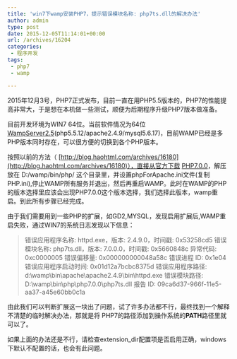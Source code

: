 ```yaml
---
title: 'win7下wamp安装PHP7，提示错误模块名称: php7ts.dll的解决办法'
author: admin
type: post
date: 2015-12-05T11:14:01+00:00
url: /archives/16204
categories:
 - 程序开发
tags:
 - php7
 - wamp

---
```

2015年12月3号，PHP7正式发布，目前一直在用PHP5.5版本的，PHP7的性能提高非常大，于是想在本机做一些测试，顺便为后期程序升级PHP7版本做准备。

目前开发环境为WIN7 64位。当前软件情况为64位 [WampServer2.5](http://www.wampserver.com/#wampserver-64-bits-php-5-5)(php5.5.12/apache2.4.9/mysql5.6.17)，目前WAMP已经是多PHP版本同时存在，可以很方便的切换到各个PHP版本。

按照以前的方法（ [http://blog.haohtml.com/archives/16180](http://blog.haohtml.com/archives/16180)），直接从官方下载 [PHP7.0.0](http://windows.php.net/download#php-7.0)，解压放在 D:/wamp/bin/php/ 这个目录里，并设置phpForApache.ini文件(复制PHP.ini),停止WAMP所有服务并退出，然后再重启WAMP。此时在WAMP的PHP的版本选择里应该会出现PHP7.0.0这个版本选择，我们选择此版本，wamp重启。到此所有步骤已经完成。

由于我们需要用到一些PHP的扩展，如GD2,MYSQL，发现启用扩展后,WAMP重启失败，通过WIN7的系统日志发现以下信息：

> 错误应用程序名称: httpd.exe，版本: 2.4.9.0，时间戳: 0x53258cd5
> 错误模块名称: php7ts.dll，版本: 7.0.0.0，时间戳: 0x5660848c
> 异常代码: 0xc0000005
> 错误偏移量: 0x000000000048a58c
> 错误进程 ID: 0x1e04
> 错误应用程序启动时间: 0x01d12a7bcbc8375d
> 错误应用程序路径: d:\wamp\bin\apache\apache2.4.9\bin\httpd.exe
> 错误模块路径: D:\wamp\bin\php\php7.0.0\php7ts.dll
> 报告 ID: 09ca6d37-966f-11e5-aa37-a45e60bb0c1a

由此我们可以判断扩展这一块出了问题，试了许多办法都不行，最终找到一个解释不清楚的临时解决办法，那就是将 PHP7的路径添加到操作系统的**PATH**路径里就可以了。

如果上面的办法还是不行，请检查extension_dir配置项是否启用正确，windows下默认不配置的话，也会有此问题。